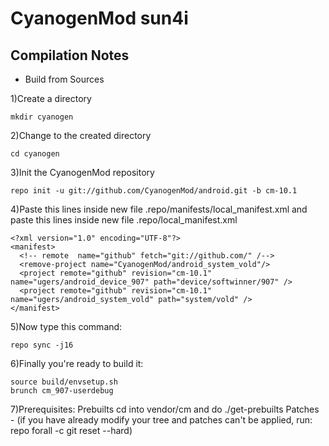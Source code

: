 CyanogenMod sun4i
===============
Compilation Notes
-----------------

* Build from Sources

1)Create a directory

	mkdir cyanogen

2)Change to the created directory

	cd cyanogen

3)Init the CyanogenMod repository

	repo init -u git://github.com/CyanogenMod/android.git -b cm-10.1

4)Paste this lines inside new file .repo/manifests/local_manifest.xml
and paste this lines inside new file .repo/local_manifest.xml

	<?xml version="1.0" encoding="UTF-8"?>
	<manifest>
	  <!-- remote  name="github" fetch="git://github.com/" /-->
	  <remove-project name="CyanogenMod/android_system_vold"/>
	  <project remote="github" revision="cm-10.1" name="ugers/android_device_907" path="device/softwinner/907" />
	  <project remote="github" revision="cm-10.1" name="ugers/android_system_vold" path="system/vold" />
	</manifest>

5)Now type this command:

	repo sync -j16

6)Finally you're ready to build it:

	source build/envsetup.sh
	brunch cm_907-userdebug

7)Prerequisites:
Prebuilts
	cd into vendor/cm and do
	./get-prebuilts
Patches - (if you have already modify your tree and patches can't be applied, run: repo forall -c git reset --hard)
